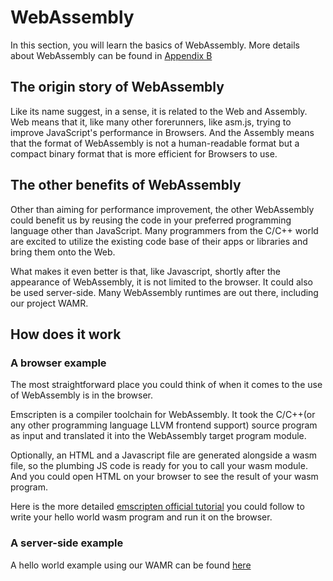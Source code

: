 # WebAssembly

In this section, you will learn the basics of WebAssembly. More details about WebAssembly can be found in [Appendix B](../../appendix/webassembly-details.md)

## The origin story of WebAssembly

Like its name suggest, in a sense, it is related to the Web and Assembly. Web means that it, like many other forerunners, like asm.js, trying to improve JavaScript's performance in Browsers. And the Assembly means that the format of WebAssembly is not a human-readable format but a compact binary format that is more efficient for Browsers to use.

## The other benefits of WebAssembly

Other than aiming for performance improvement, the other WebAssembly could benefit us by reusing the code in your preferred programming language other than JavaScript. Many programmers from the C/C++ world are excited to utilize the existing code base of their apps or libraries and bring them onto the Web.

What makes it even better is that, like Javascript, shortly after the appearance of WebAssembly, it is not limited to the browser. It could also be used server-side. Many WebAssembly runtimes are out there, including our project WAMR.

## How does it work

### A browser example

The most straightforward place you could think of when it comes to the use of WebAssembly is in the browser.

Emscripten is a compiler toolchain for WebAssembly. It took the C/C++(or any other programming language LLVM frontend support) source program as input and translated it into the WebAssembly target program module.

Optionally, an HTML and a Javascript file are generated alongside a wasm file, so the plumbing JS code is ready for you to call your wasm module. And you could open HTML on your browser to see the result of your wasm program.

Here is the more detailed [emscripten official tutorial](https://emscripten.org/docs/getting_started/Tutorial.html) you could follow to write your hello world wasm program and run it on the browser.

### A server-side example

A hello world example using our WAMR can be found [here](../getting_started/README.md)
